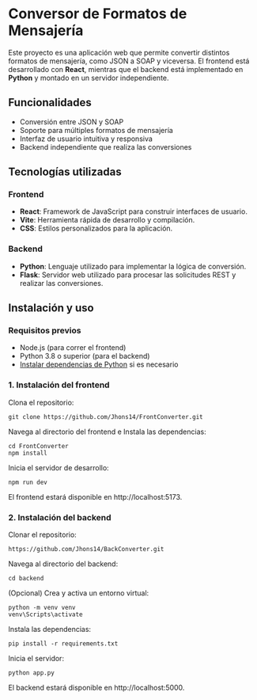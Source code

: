 # Conversor de Formatos de Mensajería

Este proyecto es una aplicación web que permite convertir distintos formatos de mensajería, como JSON a SOAP y viceversa. El frontend está desarrollado con **React**, mientras que el backend está implementado en **Python** y montado en un servidor independiente.

## Funcionalidades

- Conversión entre JSON y SOAP
- Soporte para múltiples formatos de mensajería
- Interfaz de usuario intuitiva y responsiva
- Backend independiente que realiza las conversiones

## Tecnologías utilizadas

### Frontend
- **React**: Framework de JavaScript para construir interfaces de usuario.
- **Vite**: Herramienta rápida de desarrollo y compilación.
- **CSS**: Estilos personalizados para la aplicación.

### Backend
- **Python**: Lenguaje utilizado para implementar la lógica de conversión.
- **Flask**: Servidor web utilizado para procesar las solicitudes REST y realizar las conversiones.
  
## Instalación y uso

### Requisitos previos
- Node.js (para correr el frontend)
- Python 3.8 o superior (para el backend)
- [Instalar dependencias de Python](https://pip.pypa.io/en/stable/installation/) si es necesario


### 1. Instalación del frontend

Clona el repositorio:

```
git clone https://github.com/Jhons14/FrontConverter.git
```

Navega al directorio del frontend e Instala las dependencias:
```
cd FrontConverter
npm install
```
Inicia el servidor de desarrollo:
```
npm run dev
```
El frontend estará disponible en http://localhost:5173.

### 2. Instalación del backend

Clonar el repositorio:
```
https://github.com/Jhons14/BackConverter.git
```

Navega al directorio del backend:

```
cd backend
```

(Opcional) Crea y activa un entorno virtual:

```
python -m venv venv
venv\Scripts\activate
```
Instala las dependencias:
```
pip install -r requirements.txt
```

Inicia el servidor:
```
python app.py
```
El backend estará disponible en http://localhost:5000.
